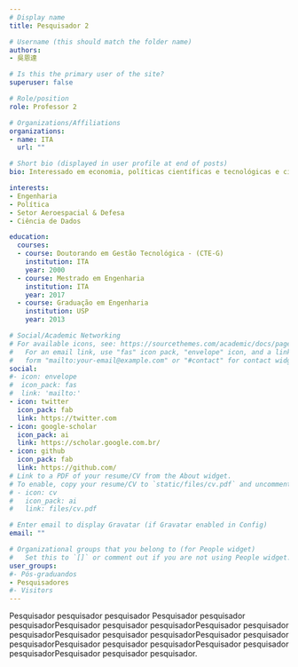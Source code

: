 ```yaml
---
# Display name
title: Pesquisador 2

# Username (this should match the folder name)
authors:
- 吳恩達

# Is this the primary user of the site?
superuser: false

# Role/position
role: Professor 2

# Organizations/Affiliations
organizations:
- name: ITA
  url: ""

# Short bio (displayed in user profile at end of posts)
bio: Interessado em economia, políticas científicas e tecnológicas e ciência de dados.

interests:
- Engenharia
- Política
- Setor Aeroespacial & Defesa
- Ciência de Dados

education:
  courses:
  - course: Doutorando em Gestão Tecnológica - (CTE-G)
    institution: ITA
    year: 2000
  - course: Mestrado em Engenharia
    institution: ITA
    year: 2017
  - course: Graduação em Engenharia
    institution: USP
    year: 2013

# Social/Academic Networking
# For available icons, see: https://sourcethemes.com/academic/docs/page-builder/#icons
#   For an email link, use "fas" icon pack, "envelope" icon, and a link in the
#   form "mailto:your-email@example.com" or "#contact" for contact widget.
social:
#- icon: envelope
#  icon_pack: fas
#  link: 'mailto:'
- icon: twitter
  icon_pack: fab
  link: https://twitter.com
- icon: google-scholar
  icon_pack: ai
  link: https://scholar.google.com.br/
- icon: github
  icon_pack: fab
  link: https://github.com/
# Link to a PDF of your resume/CV from the About widget.
# To enable, copy your resume/CV to `static/files/cv.pdf` and uncomment the lines below.
# - icon: cv
#   icon_pack: ai
#   link: files/cv.pdf

# Enter email to display Gravatar (if Gravatar enabled in Config)
email: ""

# Organizational groups that you belong to (for People widget)
#   Set this to `[]` or comment out if you are not using People widget.
user_groups:
#- Pós-graduandos
- Pesquisadores
#- Visitors
---
```


Pesquisador pesquisador pesquisador Pesquisador pesquisador pesquisadorPesquisador pesquisador pesquisadorPesquisador pesquisador pesquisadorPesquisador pesquisador pesquisadorPesquisador pesquisador pesquisadorPesquisador pesquisador pesquisadorPesquisador pesquisador pesquisadorPesquisador pesquisador pesquisador.
